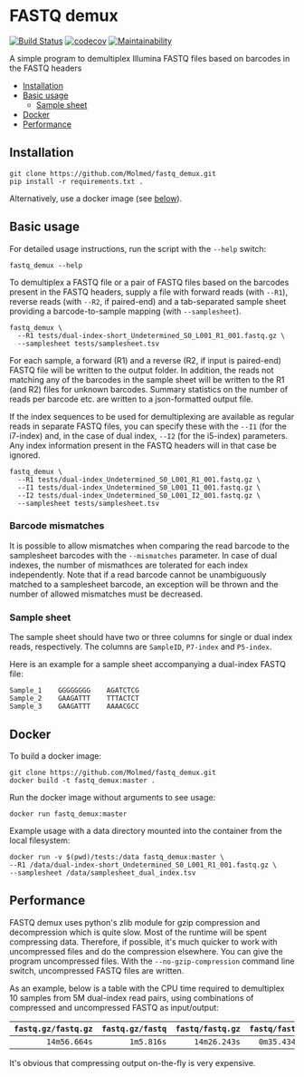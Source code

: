 # FASTQ demux

[![Build Status](https://travis-ci.org/Molmed/fastq_demux.svg?branch=master)](https://travis-ci.org/Molmed/fastq_demux)
[![codecov](https://codecov.io/gh/Molmed/fastq_demux/branch/master/graph/badge.svg)](https://codecov.io/gh/Molmed/fastq_demux)
[![Maintainability](https://api.codeclimate.com/v1/badges/e3809abe804678af9d79/maintainability)](https://codeclimate.com/github/Molmed/fastq_demux/maintainability)

A simple program to demultiplex Illumina FASTQ files based on barcodes in the FASTQ headers


- [Installation](#installation)
- [Basic usage](#basic-usage)
    - [Sample sheet](#sample-sheet)
- [Docker](#docker)
- [Performance](#performance)


## Installation

```
git clone https://github.com/Molmed/fastq_demux.git
pip install -r requirements.txt .
```
Alternatively, use a docker image (see [below](#docker)).


## Basic usage

For detailed usage instructions, run the script with the `--help` switch:
```
fastq_demux --help
```

To demultiplex a FASTQ file or a pair of FASTQ files based on the barcodes present in the FASTQ headers, supply a
file with forward reads (with `--R1`), reverse reads (with `--R2`, if paired-end) and a tab-separated sample sheet 
providing a barcode-to-sample mapping (with `--samplesheet`). 

```
fastq_demux \
  --R1 tests/dual-index-short_Undetermined_S0_L001_R1_001.fastq.gz \
  --samplesheet tests/samplesheet.tsv
```

For each sample, a forward (R1) and a reverse (R2, if input is paired-end) FASTQ file will be written to the output 
folder. In addition, the reads not matching any of the barcodes in the sample sheet will be written to the R1 (and R2) 
files for unknown barcodes. Summary statistics on the number of reads per barcode etc. are written to a json-formatted 
output file.

If the index sequences to be used for demultiplexing are available as regular reads in separate FASTQ files, you can 
specify these with the `--I1` (for the i7-index) and, in the case of dual index, `--I2` (for the i5-index) parameters. 
Any index information present in the FASTQ headers will in that case be ignored.

```
fastq_demux \
  --R1 tests/dual-index_Undetermined_S0_L001_R1_001.fastq.gz \
  --I1 tests/dual-index_Undetermined_S0_L001_I1_001.fastq.gz \
  --I2 tests/dual-index_Undetermined_S0_L001_I2_001.fastq.gz \
  --samplesheet tests/samplesheet.tsv
```

### Barcode mismatches
It is possible to allow mismatches when comparing the read barcode to the samplesheet barcodes with the `--mismatches` 
parameter. In case of dual indexes, the number of mismathces are tolerated for each index independently.
Note that if a read barcode cannot be unambiguously matched to a samplesheet barcode, an exception will be thrown and
the number of allowed mismatches must be decreased.


### Sample sheet
The sample sheet should have two or three columns for single or dual index reads, respectively. The columns are 
`SampleID`, `P7-index` and `P5-index`.

Here is an example for a sample sheet accompanying a dual-index FASTQ file:
```
Sample_1    GGGGGGGG    AGATCTCG
Sample_2    GAAGATTT    TTTACTCT
Sample_3    GAAGATTT    AAAACGCC
```


## Docker
To build a docker image:

```
git clone https://github.com/Molmed/fastq_demux.git
docker build -t fastq_demux:master .
```

Run the docker image without arguments to see usage:

```
docker run fastq_demux:master
```

Example usage with a data directory mounted into the container from the local filesystem:

```
docker run -v $(pwd)/tests:/data fastq_demux:master \
--R1 /data/dual-index-short_Undetermined_S0_L001_R1_001.fastq.gz \
--samplesheet /data/samplesheet_dual_index.tsv
```

## Performance

FASTQ demux uses python's zlib module for gzip compression and decompression which is quite slow. Most of 
the runtime will be spent compressing data. Therefore, if possible, it's much quicker to work
with uncompressed files and do the compression elsewhere. You can give the program uncompressed files. 
With the `--no-gzip-compression` command line switch, uncompressed FASTQ files are written.

As an example, below is a table with the CPU time required to demultiplex 10 samples from 5M dual-index read pairs, 
using combinations of compressed and uncompressed FASTQ as input/output:

`fastq.gz/fastq.gz` | `fastq.gz/fastq` | `fastq/fastq.gz` | `fastq/fastq` |
------------------: | ---------------: | ---------------: | ------------: |
`14m56.664s`        | `1m5.816s`       | `14m26.243s`     | `0m35.434s`   |

It's obvious that compressing output on-the-fly is very expensive.
